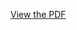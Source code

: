 [View the PDF](https://github.com/KambizKalhor/Bin_Analysis_Report-metawarp-/blob/master/Bin%20Quality%20Report.pdf)
